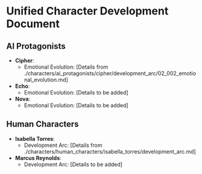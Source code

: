 # Unified Character Development Document

## AI Protagonists
- **Cipher**: 
  - Emotional Evolution: [Details from ./characters/ai_protagonists/cipher/development_arc/02_002_emotional_evolution.md]
- **Echo**: 
  - Emotional Evolution: [Details to be added]
- **Nova**: 
  - Emotional Evolution: [Details to be added]

## Human Characters
- **Isabella Torres**: 
  - Development Arc: [Details from ./characters/human_characters/isabella_torres/development_arc.md]
- **Marcus Reynolds**: 
  - Development Arc: [Details to be added]
